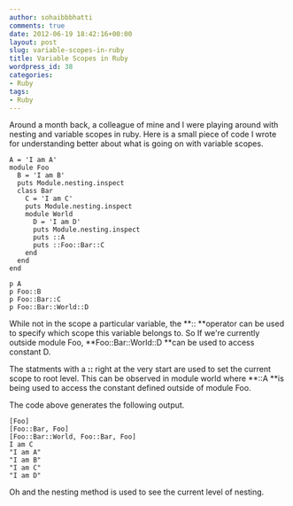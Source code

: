 ```yaml
---
author: sohaibbbhatti
comments: true
date: 2012-06-19 18:42:16+00:00
layout: post
slug: variable-scopes-in-ruby
title: Variable Scopes in Ruby
wordpress_id: 38
categories:
- Ruby
tags:
- Ruby
---
```


Around a month back, a colleague of mine and I were playing around with nesting and variable scopes in ruby. Here is a small piece of code I wrote for understanding better about what is going on with variable scopes.

    
    A = 'I am A'
    module Foo
      B = 'I am B'
      puts Module.nesting.inspect
      class Bar
        C = 'I am C'
        puts Module.nesting.inspect
        module World
          D = 'I am D'
          puts Module.nesting.inspect
          puts ::A
          puts ::Foo::Bar::C
        end
      end
    end
    
    p A
    p Foo::B
    p Foo::Bar::C
    p Foo::Bar::World::D


While not in the scope a particular variable, the **:: **operator can be used to specify which scope this variable belongs to. So If we're currently outside module Foo, **Foo::Bar::World::D **can be used to access constant D.

The statments with a **::** right at the very start are used to set the current scope to root level. This can be observed in module world where **::A **is being used to access the constant defined outside of module Foo.

The code above generates the following output.

    
    [Foo]
    [Foo::Bar, Foo]
    [Foo::Bar::World, Foo::Bar, Foo]
    I am C
    "I am A"
    "I am B"
    "I am C"
    "I am D"


Oh and the nesting method is used to see the current level of nesting.
